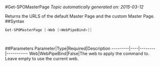 #Get-SPOMasterPage
*Topic automatically generated on: 2015-03-12*

Returns the URLS of the default Master Page and the custom Master Page.
##Syntax
```powershell
Get-SPOMasterPage [-Web [<WebPipeBind>]]
```
&nbsp;

##Parameters
Parameter|Type|Required|Description
---------|----|--------|-----------
Web|WebPipeBind|False|The web to apply the command to. Leave empty to use the current web.

